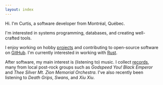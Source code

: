 ```yaml
---
layout: index
---
```


Hi.
I'm Curtis,
a software developer
from Montréal, Québec.

I'm interested
in systems programming,
databases,
and creating well-crafted tools.

I enjoy working on
hobby [projects](projects.html)
and contributing to open-source software
on [GitHub].
I'm currently interested in
working with [Rust].

[GitHub]: https://github.com/programble
[Rust]: https://www.rust-lang.org

After software,
my main interest is (listening to) music.
I collect [records](records.html),
many from local post-rock groups such as
*Godspeed You! Black Emperor*
and *Thee Silver Mt. Zion Memorial Orchestra*.
I've also recently been listening to
*Death Grips*,
*Swans*,
and *Xiu Xiu*.
